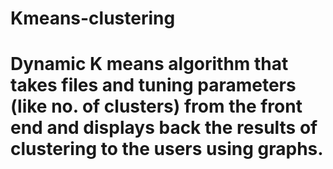# Kmeans-clustering
# Dynamic K means algorithm that takes files and tuning parameters (like no. of clusters) from the front end and displays back the results of clustering to the users using graphs.
